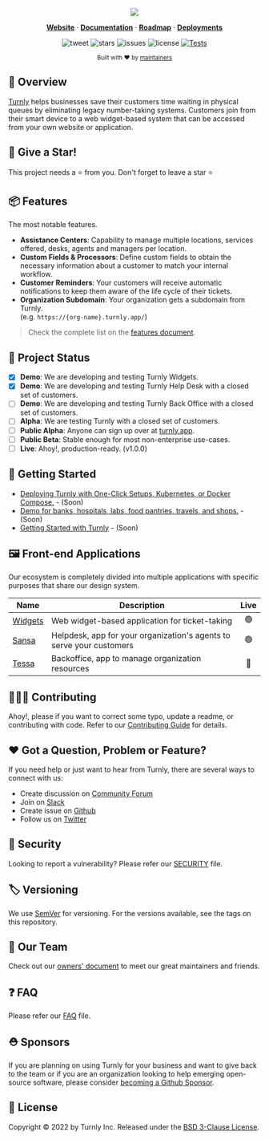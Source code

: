 <div align="center">
  <p align="center">
    <a href="https://turnly.app" target="_blank" rel="noopener">
      <img src="https://raw.githubusercontent.com/turnly/turnly/develop/docs/assets/github-showcase.png" />
    </a>
  </p>

  <p align="center">
    <a href="https://turnly.app"><strong>Website</strong></a> ·
    <a href="https://docs.turnly.app"><strong>Documentation</strong></a> ·
    <a href="https://github.com/orgs/turnly/projects/2"><strong>Roadmap</strong></a> ·
    <a href="https://github.com/turnly/kubbe"><strong>Deployments</strong></a>
    <br />
  </p>

  ![tweet](https://img.shields.io/twitter/url?style=social&url=https%3A%2F%2Ftwitter.com%2Fturnlyapp)
  ![stars](https://img.shields.io/github/stars/turnly/turnly)
  ![issues](https://img.shields.io/github/issues/turnly/turnly)
  ![license](https://img.shields.io/github/license/turnly/turnly)
  [![Tests](https://github.com/turnly/turnly/actions/workflows/continuous-integration-tests.yml/badge.svg)](https://github.com/turnly/turnly/actions)

  <p>
    <sub>
      Built with ❤︎ by
      <a href="/OWNERS.md">
        maintainers
      </a>
    </sub>
  </p>
</div>

## 📖 Overview

[Turnly](https://turnly.app) helps businesses save their customers time waiting
in physical queues by eliminating legacy number-taking systems.
Customers join from their smart device to a web widget-based system that
can be accessed from your own website or application.

## 🙏 Give a Star!

This project needs a ⭐️ from you. Don't forget to leave a star ⭐️

## 📦 Features

The most notable features.

- **Assistance Centers**: Capability to manage multiple locations, services offered,
desks, agents and managers per location.
- **Custom Fields & Processors**: Define custom fields to obtain the necessary information about
a customer to match your internal workflow.
- **Customer Reminders**: Your customers will receive automatic notifications to keep
them aware of the life cycle of their tickets.
- **Organization Subdomain**: Your organization gets a subdomain from Turnly.
<br /> (e.g. `https://{org-name}.turnly.app/`)

> Check the complete list on the [features document](/docs/features.md).

## 🚧 Project Status

- [x] **Demo**: We are developing and testing Turnly Widgets.
- [x] **Demo**: We are developing and testing Turnly Help Desk with a closed set of customers.
- [ ] **Demo**: We are developing and testing Turnly Back Office with a closed set of customers.
- [ ] **Alpha**: We are testing Turnly with a closed set of customers.
- [ ] **Public Alpha**: Anyone can sign up over at [turnly.app](https://turnly.app).
- [ ] **Public Beta**: Stable enough for most non-enterprise use-cases.
- [ ] **Live**: Ahoy!, production-ready. (v1.0.0)

## 🚀 Getting Started

- [Deploying Turnly with One-Click Setups, Kubernetes, or Docker Compose.](https://github.com/turnly/kubbe) - (Soon)
- [Demo for banks, hospitals, labs, food pantries, travels, and shops.](/docs/demo.md) - (Soon)
- [Getting Started with Turnly](https://turnly.app/) - (Soon)

## 🖼️ Front-end Applications

Our ecosystem is completely divided into multiple applications with specific purposes that share our design system.

| Name                                            | Description                                                          | Live |
| ----------------------------------------------- | -------------------------------------------------------------------- |:----:|
| [Widgets](https://github.com/turnly/widgets)    | Web widget-based application for ticket-taking                       | 🟢   |
| [Sansa](https://github.com/turnly/helpdesk)     | Helpdesk, app for your organization's agents to serve your customers | 🟢   |
| [Tessa](https://github.com/turnly/tessa)        | Backoffice, app to manage organization resources                     | 🔴   |

## 🧑🏻‍🚒 Contributing

Ahoy!, please if you want to correct some typo, update a readme, or contributing with code. Refer to our [Contributing Guide](/CONTRIBUTING.md) for details.

## ❤️ Got a Question, Problem or Feature?

If you need help or just want to hear from Turnly, there are several ways to connect with us:

- Create discussion on [Community Forum](https://github.com/turnly/turnly/discussions)
- Join on [Slack](https://join.slack.com/t/turnly/shared_invite/zt-1de1x0z68-w_tWv50tUaSnYJW8C1lWIw)
- Create issue on [Github](https://github.com/turnly/turnly/issues)
- Follow us on [Twitter](https://twitter.com/turnlyapp)

## 🔐 Security

Looking to report a vulnerability? Please refer our [SECURITY](/SECURITY.md) file.

## 🏷️ Versioning

We use [SemVer](https://semver.org/spec/v2.0.0.html) for versioning.
For the versions available, see the tags on this repository.

## 🦦 Our Team

Check out our [owners' document](/OWNERS.md) to meet our great maintainers and friends.

## ❓ FAQ

Please refer our [FAQ](/docs/faq.md) file.

## ⛑️ Sponsors

If you are planning on using Turnly for your business and want to give back to the
team or if you are an organization looking to help emerging open-source
software, please consider [becoming a Github Sponsor](https://github.com/sponsors/efraa).

## 📜 License

Copyright © 2022 by Turnly Inc. Released under the [BSD 3-Clause License](/LICENSE).
